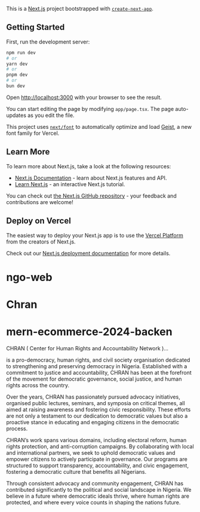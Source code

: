 
This is a [Next.js](https://nextjs.org) project bootstrapped with [`create-next-app`](https://nextjs.org/docs/app/api-reference/cli/create-next-app).

## Getting Started

First, run the development server:

```bash
npm run dev
# or
yarn dev
# or
pnpm dev
# or
bun dev
```

Open [http://localhost:3000](http://localhost:3000) with your browser to see the result.

You can start editing the page by modifying `app/page.tsx`. The page auto-updates as you edit the file.

This project uses [`next/font`](https://nextjs.org/docs/app/building-your-application/optimizing/fonts) to automatically optimize and load [Geist](https://vercel.com/font), a new font family for Vercel.

## Learn More

To learn more about Next.js, take a look at the following resources:

- [Next.js Documentation](https://nextjs.org/docs) - learn about Next.js features and API.
- [Learn Next.js](https://nextjs.org/learn) - an interactive Next.js tutorial.

You can check out [the Next.js GitHub repository](https://github.com/vercel/next.js) - your feedback and contributions are welcome!

## Deploy on Vercel

The easiest way to deploy your Next.js app is to use the [Vercel Platform](https://vercel.com/new?utm_medium=default-template&filter=next.js&utm_source=create-next-app&utm_campaign=create-next-app-readme) from the creators of Next.js.

Check out our [Next.js deployment documentation](https://nextjs.org/docs/app/building-your-application/deploying) for more details.
# ngo-web
# Chran
# mern-ecommerce-2024-backen
 CHRAN ( Center for Human Rights and Accountability Network )...
 
is a pro-democracy, human rights, and civil society organisation
dedicated to strengthening and preserving democracy in Nigeria.
Established with a commitment to justice and accountability, CHRAN has
been at the forefront of the movement for democratic governance,
social justice, and human rights across the country.
 
Over the years, CHRAN has passionately pursued advocacy initiatives,
organised public lectures, seminars, and symposia on critical themes,
all aimed at raising awareness and fostering civic responsibility.
These efforts are not only a testament to our dedication to democratic
values but also a proactive stance in educating and engaging citizens
in the democratic process.

CHRAN’s work spans various domains, including electoral reform, human
rights protection, and anti-corruption campaigns. By collaborating
with local and international partners, we seek to uphold democratic
values and empower citizens to actively participate in governance. Our
programs are structured to support transparency, accountability, and
civic engagement, fostering a democratic culture that benefits all
Nigerians.

Through consistent advocacy and community engagement, CHRAN has
contributed significantly to the political and social landscape in
Nigeria. We believe in a future where democratic ideals thrive, where
human rights are protected, and where every voice counts in shaping
the nations future.

